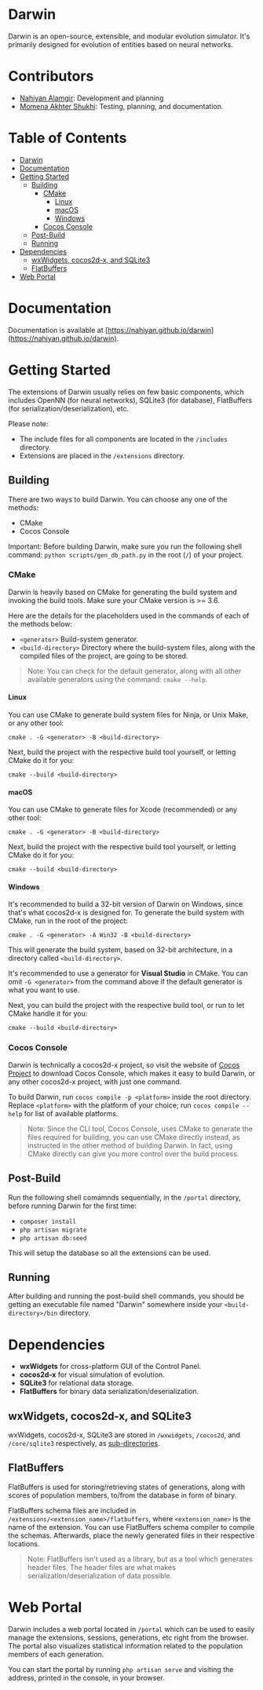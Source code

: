 # Darwin

Darwin is an open-source, extensible, and modular evolution simulator. It's primarily designed for evolution of entities based on neural networks.

# Contributors
- [Nahiyan Alamgir](https://github.com/nahiyan): Development and planning
- [Momena Akhter Shukhi](https://github.com/MomenaAkhter): Testing, planning, and documentation.

# Table of Contents
   * [Darwin](#darwin)
   * [Documentation](#documentation)
   * [Getting Started](#getting-started)
      * [Building](#building)
         * [CMake](#cmake)
            * [Linux](#linux)
            * [macOS](#macos)
            * [Windows](#windows)
         * [Cocos Console](#cocos-console)
      * [Post-Build](#post-build)
      * [Running](#running)
   * [Dependencies](#dependencies)
      * [wxWidgets, cocos2d-x, and SQLite3](#wxwidgets-cocos2d-x-and-sqlite3)
      * [FlatBuffers](#flatbuffers)
   * [Web Portal](#web-portal)

# Documentation
Documentation is available at [https://nahiyan.github.io/darwin](https://nahiyan.github.io/darwin).

# Getting Started

The extensions of Darwin usually relies on few basic components, which includes OpenNN (for neural networks), SQLite3 (for database), FlatBuffers (for serialization/deserialization), etc.

Please note:

- The include files for all components are located in the `/includes` directory.
- Extensions are placed in the `/extensions` directory.

## Building

There are two ways to build Darwin. You can choose any one of the methods:

- CMake
- Cocos Console

Important: Before building Darwin, make sure you run the following shell command: `python scripts/gen_db_path.py` in the root (`/`) of your project.


### CMake

Darwin is heavily based on CMake for generating the build system and invoking the build tools. Make sure your CMake version is >= 3.6.

Here are the details for the placeholders used in the commands of each of the methods below:

- `<generator>` Build-system generator.
- `<build-directory>` Directory where the build-system files, along with the compiled files of the project, are going to be stored.

> Note: You can check for the default generator, along with all other available generators using the command: `cmake --help`.

#### Linux

You can use CMake to generate build system files for Ninja, or Unix Make, or any other tool:

`cmake . -G <generator> -B <build-directory>`

Next, build the project with the respective build tool yourself, or letting CMake do it for you:

`cmake --build <build-directory>`

#### macOS

You can use CMake to generate files for Xcode (recommended) or any other tool:

`cmake . -G <generator> -B <build-directory>`

Next, build the project with the respective build tool yourself, or letting CMake do it for you:

`cmake --build <build-directory>`

#### Windows

It's recommended to build a 32-bit version of Darwin on Windows, since that's what cocos2d-x is designed for. To generate the build system with CMake, run in the root of the project:

`cmake . -G <generator> -A Win32 -B <build-directory>`

This will generate the build system, based on 32-bit architecture, in a directory called `<build-directory>`.

It's recommended to use a generator for __Visual Studio__ in CMake. You can omit `-G <generator>` from the command above if the default generator is what you want to use.

Next, you can build the project with the respective build tool, or run to let CMake handle it for you:

`cmake --build <build-directory>`

### Cocos Console

Darwin is technically a cocos2d-x project, so visit the website of [Cocos Project](https://www.cocos.com) to download Cocos Console, which makes it easy to build Darwin, or any other cocos2d-x project, with just one command.

To build Darwin, run `cocos compile -p <platform>` inside the root directory. Replace `<platform>` with the platform of your choice; run `cocos compile --help` for list of available platforms.

> Note: Since the CLI tool, Cocos Console, uses CMake to generate the files required for building, you can use CMake directly instead, as instructed in the other method of building Darwin. In fact, using CMake directly can give you more control over the build process.

## Post-Build

Run the following shell comamnds sequentially, in the `/portal` directory, before running Darwin for the first time:

- `composer install` 
- `php artisan migrate`
- `php artisan db:seed`

This will setup the database so all the extensions can be used.

## Running

After building and running the post-build shell commands, you should be getting an executable file named "Darwin" somewhere inside your `<build-directory>/bin` directory.

# Dependencies

- __wxWidgets__ for cross-platform GUI of the Control Panel.
- __cocos2d-x__ for visual simulation of evolution.
- __SQLite3__ for relational data storage.
- __FlatBuffers__ for binary data serialization/deserialization.

## wxWidgets, cocos2d-x, and SQLite3

wxWidgets, cocos2d-x, SQLite3 are stored in `/wxwidgets`, `/cocos2d`, and `/core/sqlite3` respectively, as [sub-directories](https://cmake.org/cmake/help/latest/command/add_subdirectory.html).

## FlatBuffers

FlatBuffers is used for storing/retrieving states of generations, along with scores of population members, to/from the database in form of binary. 

FlatBuffers schema files are included in `/extensions/<extension_name>/flatbuffers`, where `<extension_name>` is the name of the extension. You can use FlatBuffers schema compiler to compile the schemas. Afterwards, place the newly generated files in their respective locations.

> Note: FlatBuffers isn't used as a library, but as a tool which generates header files. The header files are what makes serialization/deserialization of data possible.

# Web Portal

Darwin includes a web portal located in `/portal` which can be used to easily manage the extensions, sessions, generations, etc right from the browser. The portal also visualizes statistical information related to the population members of each generation.

You can start the portal by running `php artisan serve` and visiting the address, printed in the console, in your browser.
